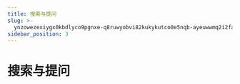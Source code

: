 ```yaml
---
title: 搜索与提问
slug: >-
  ynzowezexiygx0kbdlyco9pgnxe-q8ruwyobvi82kukykutco0e5nqb-ayeuwwmq2i2fank181yc90cungb-ayeuww
sidebar_position: 3
---
```



# 搜索与提问

